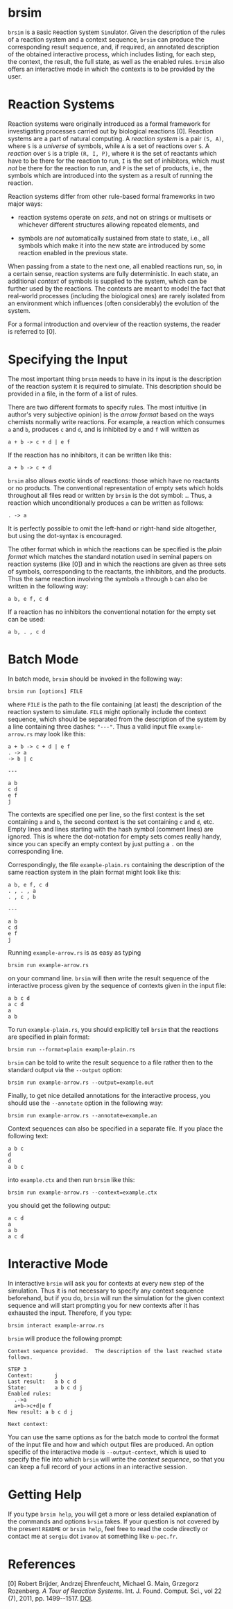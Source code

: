# brsim

`brsim` is a `B`asic `R`eaction `S`ystem `Sim`ulator.  Given the
description of the rules of a reaction system and a context sequence,
`brsim` can produce the corresponding result sequence, and, if
required, an annotated description of the obtained interactive
process, which includes listing, for each step, the context, the
result, the full state, as well as the enabled rules.  `brsim` also
offers an interactive mode in which the contexts is to be provided by
the user.

# Reaction Systems

Reaction systems were originally introduced as a formal framework for
investigating processes carried out by biological reactions [0].
Reaction systems are a part of natural computing.  A *reaction system*
is a pair `(S, A)`, where `S` is a *universe* of symbols, while `A` is
a set of reactions over `S`.  A *reaction* over `S` is a triple `(R,
I, P)`, where `R` is the set of reactants which have to be there for
the reaction to run, `I` is the set of inhibitors, which must *not* be
there for the reaction to run, and `P` is the set of products, i.e.,
the symbols which are introduced into the system as a result of
running the reaction.

Reaction systems differ from other rule-based formal frameworks in two
major ways:

 - reaction systems operate on *sets*, and not on strings or multisets
   or whichever different structures allowing repeated elements, and

 - symbols are *not* automatically sustained from state to state,
   i.e., all symbols which make it into the new state are introduced
   by some reaction enabled in the previous state.

When passing from a state to the next one, all enabled reactions run,
so, in a certain sense, reaction systems are fully deterministic.  In
each state, an additional *context* of symbols is supplied to the
system, which can be further used by the reactions.  The contexts are
meant to model the fact that real-world processes (including the
biological ones) are rarely isolated from an environment which
influences (often considerably) the evolution of the system.

For a formal introduction and overview of the reaction systems, the
reader is referred to [0].

# Specifying the Input

The most important thing `brsim` needs to have in its input is the
description of the reaction system it is required to simulate.  This
description should be provided in a file, in the form of a list of
rules.

There are two different formats to specify rules.  The most intuitive
(in author's very subjective opinion) is the *arrow format* based on
the ways chemists normally write reactions.  For example, a reaction
which consumes `a` and `b`, produces `c` and `d`, and is inhibited by
`e` and `f` will written as 

```
a + b -> c + d | e f
```

If the reaction has no inhibitors, it can be written like this:

```
a + b -> c + d
```

`brsim` also allows exotic kinds of reactions: those which have no
reactants or no products.  The conventional representation of empty
sets which holds throughout all files read or written by `brsim` is
the dot symbol: **.**.  Thus, a reaction which unconditionally
produces `a` can be written as follows:

```
. -> a
```

It is perfectly possible to omit the left-hand or right-hand side
altogether, but using the dot-syntax is encouraged.

The other format which in which the reactions can be specified is the
*plain format* which matches the standard notation used in seminal
papers on reaction systems (like [0]) and in which the reactions are
given as three sets of symbols, corresponding to the reactants, the
inhibitors, and the products.  Thus the same reaction involving the
symbols `a` through `b` can also be written in the following way:

```
a b, e f, c d
```

If a reaction has no inhibitors the conventional notation for the
empty set can be used:

```
a b, . , c d
```

# Batch Mode

In batch mode, `brsim` should be invoked in the following way:

```
brsim run [options] FILE
```

where `FILE` is the path to the file containing (at least) the
description of the reaction system to simulate.  `FILE` might
optionally include the context sequence, which should be separated
from the description of the system by a line containing three dashes:
`"---"`.  Thus a valid input file `example-arrow.rs` may look like
this:

```
a + b -> c + d | e f
. -> a
-> b | c

---

a b
c d
e f
j
```

The contexts are specified one per line, so the first context is the
set containing `a` and `b`, the second context is the set containing
`c` and `d`, etc.  Empty lines and lines starting with the hash symbol
(comment lines) are ignored.  This is where the dot-notation for empty
sets comes really handy, since you can specify an empty context by
just putting a `.` on the corresponding line.

Correspondingly, the file `example-plain.rs` containing the
description of the same reaction system in the plain format might look
like this:

```
a b, e f, c d
. , . , a
. , c , b

---

a b
c d
e f
j
```

Running `example-arrow.rs` is as easy as typing

```
brsim run example-arrow.rs
```

on your command line.  `brsim` will then write the result sequence
of the interactive process given by the sequence of contexts given in
the input file:

```
a b c d
a c d
a
a b
```

To run `example-plain.rs`, you should explicitly tell `brsim` that the
reactions are specified in plain format:

```
brsim run --format=plain example-plain.rs
```

`brsim` can be told to write the result sequence to a file rather then
to the standard output via the `--output` option:

```
brsim run example-arrow.rs --output=example.out
```

Finally, to get nice detailed annotations for the interactive process,
you should use the `--annotate` option in the following way:

```
brsim run example-arrow.rs --annotate=example.an
```

Context sequences can also be specified in a separate file.  If you
place the following text:

```
a b c
d
d
a b c
```

into `example.ctx` and then run `brsim` like this:

```
brsim run example-arrow.rs --context=example.ctx
```

you should get the following output:

```
a c d
a
a b
a c d
```

# Interactive Mode

In interactive `brsim` will ask you for contexts at every new step of
the simulation.  Thus it is not necessary to specify any context
sequence beforehand, but if you do, `brsim` will run the simulation
for the given context sequence and will start prompting you for new
contexts after it has exhausted the input.  Therefore, if you type:

```
brsim interact example-arrow.rs
```

`brsim` will produce the following prompt:

```
Context sequence provided.  The description of the last reached state follows.

STEP 3
Context:       j
Last result:   a b c d
State:         a b c d j
Enabled rules:
  .->a
  a+b->c+d|e f
New result: a b c d j

Next context:
```

You can use the same options as for the batch mode to control the
format of the input file and how and which output files are produced.
An option specific of the interactive mode is `--output-context`,
which is used to specify the file into which `brsim` will write the
*context sequence*, so that you can keep a full record of your actions
in an interactive session.

# Getting Help

If you type `brsim help`, you will get a more or less detailed
explanation of the commands and options `brsim` takes.  If your
question is not covered by the present `README` or `brsim help`, feel
free to read the code directly or contact me at `sergiu` dot `ivanov`
at something like `u-pec.fr`.

# References

[0] Robert Brijder, Andrzej Ehrenfeucht, Michael G. Main, Grzegorz
Rozenberg.  *A Tour of Reaction Systems*.
Int. J. Found. Comput. Sci., vol 22 (7), 2011,
pp. 1499--1517. [DOI](http://dx.doi.org/10.1142/S0129054111008842).

